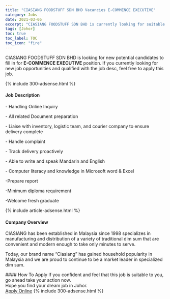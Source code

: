 ```yaml
---
title: "CIASIANG FOODSTUFF SDN BHD Vacancies E-COMMENCE EXECUTIVE" 
category: Jobs 
date: 2021-03-05 
excerpt: "CIASIANG FOODSTUFF SDN BHD is currently looking for suitable person to fill in the E-COMMENCE EXECUTIVE which based in Johor" 
tags: [Johor] 
toc: true 
toc_label: TOC 
toc_icon: "fire" 
--- 
```


<p>CIASIANG FOODSTUFF SDN BHD is looking for new potential candidates to fill in for <b>E-COMMENCE EXECUTIVE</b> position. If you currently looking for new job opportunities and qualified with the job desc, feel free to apply this job.
</p>{% include 300-adsense.html %} 
<div><div><h4>Job Description</h4></div><div><div><span><div><p>- Handling Online Inquiry</p><p>- All related Document preparation&#160;</p><p>- Liaise with inventory, logistic team, and courier company to ensure delivery complete</p><p>- Handle complaint&#160;</p><p>- Track delivery proactively</p><p>- Able to write and speak Mandarin and English&#160;</p><p>- Computer literacy and knowledge in Microsoft word &amp; Excel</p><p>-Prepare report</p><p>-Minimum diploma requirement</p><p>-Welcome fresh graduate</p></div></span></div></div></div> 
{% include article-adsense.html %} 
<div><div><h4>Company Overview</h4></div><div><div><span><div><p>CIASIANG has been established in Malaysia since 1998 specializes in manufacturing and distribution of a variety of traditional dim sum that are convenient and modern enough to take only minutes to serve.</p><p>Today, our brand name &#8220;Ciasiang&#8221; has gained household popularity in Malaysia and we are proud to continue to be a market leader in specialized dim sum.</p></div></span></div></div></div> 
#### How To Apply 
If you confident and feel that this job is suitable to you, go ahead take your action now. <br/> 
Hope you find your dream job in Johor. <br/> 
<a href="https://www.jobstreet.com.my/en/job/e-commence-executive-4483144?jobId=jobstreet-my-job-4483144&" class="btn btn--info" target="_blank" rel="nofollow noopenner">Apply Online</a> 
{% include 300-adsense.html %} 